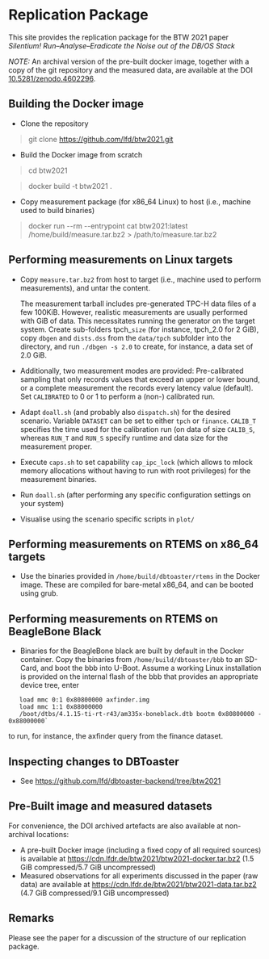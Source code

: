 # Replication Package
This site provides the replication package for the BTW 2021
paper *Silentium! Run–Analyse–Eradicate the Noise out
of the DB/OS Stack*

*NOTE:* An archival version of the pre-built docker image, together
with a copy of the git repository and the measured data, are available at
the DOI [10.5281/zenodo.4602296](https://doi.org/10.5281/zenodo.4602296).

## Building the Docker image
- Clone the repository
> git clone https://github.com/lfd/btw2021.git
- Build the Docker image from scratch
> cd btw2021

> docker build -t btw2021 .
- Copy measurement package (for x86_64 Linux) to host (i.e., machine
used to build binaries)
> docker run --rm --entrypoint cat btw2021:latest  /home/build/measure.tar.bz2 > /path/to/measure.tar.bz2

## Performing measurements on Linux targets

- Copy `measure.tar.bz2` from host to target (i.e., machine used to
  perform measurements), and untar the content.

  The measurement tarball includes pre-generated TPC-H data files of a
  few 100KiB. However, realistic measurements are usually performed with
  GiB of data. This necessitates running the generator on the target
  system. Create sub-folders tpch_`size` (for instance, tpch_2.0 for
  2 GiB), copy `dbgen` and `dists.dss` from the `data/tpch` subfolder
  into the directory, and run `./dbgen -s 2.0` to create, for instance,
  a data set of 2.0 GiB.
- Additionally, two measurement modes are provided: Pre-calibrated 
  sampling that only records values that exceed an upper or 
  lower bound, or a complete measurement the records every latency
  value (default). Set `CALIBRATED` to 0 or 1 to perform a (non-)
  calibrated run.
- Adapt `doall.sh` (and probably also `dispatch.sh`) for the desired
  scenario. Variable `DATASET` can be set to either `tpch` or
  `finance`. `CALIB_T` specifies the time used for the calibration
  run (on data of size `CALIB_S`, whereas `RUN_T` and `RUN_S` specify
  runtime and data size for the measurement proper.
- Execute `caps.sh` to set capability `cap_ipc_lock` (which allows
  to mlock memory allocations without having to run with root
  privileges) for the measurement binaries.
- Run `doall.sh` (after performing any specific configuration settings
  on your system)
- Visualise using the scenario specific scripts in `plot/`

## Performing measurements on RTEMS on x86_64 targets
- Use the binaries provided in `/home/build/dbtoaster/rtems` in the
  Docker image. These are compiled for bare-metal x86_64, and can be
  booted using grub.

## Performing measurements on RTEMS on BeagleBone Black
- Binaries for the BeagleBone black are built by default in the
  Docker container. Copy the binaries from `/home/build/dbtoaster/bbb`
  to an SD-Card, and boot the bbb into U-Boot. Assume a working
  Linux installation is provided on the internal flash of the bbb
  that provides an appropriate device tree, enter
```u-boot
   load mmc 0:1 0x80800000 axfinder.img
   load mmc 1:1 0x88000000
   /boot/dtbs/4.1.15-ti-rt-r43/am335x-boneblack.dtb bootm 0x80800000 - 0x88000000`
```
  to run, for instance, the axfinder query from the finance dataset.

## Inspecting changes to DBToaster
- See https://github.com/lfd/dbtoaster-backend/tree/btw2021

## Pre-Built image and measured datasets
For convenience, the DOI archived artefacts are also available at
non-archival locations:

- A pre-built Docker image (including a fixed copy of all required
  sources) is available at
  https://cdn.lfdr.de/btw2021/btw2021-docker.tar.bz2 (1.5 GiB
  compressed/5.7 GiB uncompressed)
- Measured observations for all experiments discussed in the paper
  (raw data) are available at
  https://cdn.lfdr.de/btw2021/btw2021-data.tar.bz2 (4.7 GiB
  compressed/9.1 GiB uncompressed)

## Remarks
Please see the paper for a discussion of the structure of our
replication package.
